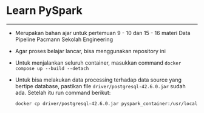 # **Learn PySpark**
---

- Merupakan bahan ajar untuk pertemuan 9 - 10 dan 15 - 16 materi Data Pipeline Pacmann Sekolah Engineering
- Agar proses belajar lancar, bisa menggunakan repository ini
- Untuk menjalankan seluruh container, masukkan command `docker compose up --build --detach`
- Untuk bisa melakukan data processing terhadap data source yang bertipe database, pastikan file `driver/postgresql-42.6.0.jar` sudah ada. Setelah itu run command berikut:

    ```bash
    docker cp driver/postgresql-42.6.0.jar pyspark_container:/usr/local/spark/jars/postgresql-42.6.0.jar
    ```